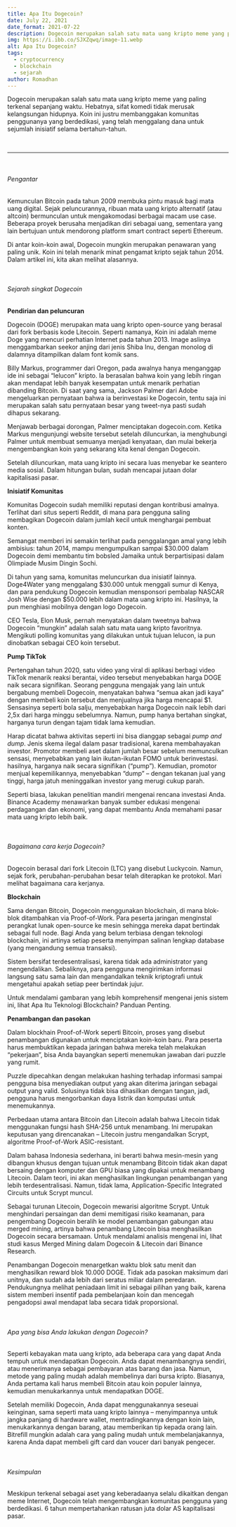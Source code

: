 ```yaml
---
title: Apa Itu Dogecoin?
date: July 22, 2021
date_format: 2021-07-22
description: Dogecoin merupakan salah satu mata uang kripto meme yang paling terkenal sepanjang waktu. Hebatnya, sifat komedi tidak merusak kelangsungan hidupnya. Koin ini justru membanggakan komunitas penggunanya yang berdedikasi, yang telah menggalang dana untuk sejumlah inisiatif selama bertahun-tahun.
img: https://i.ibb.co/SJXZqwq/image-11.webp
alt: Apa Itu Dogecoin?
tags: 
  - cryptocurrency
  - blockchain
  - sejarah
author: Romadhan
---
```


<div class="text-justify grid gap-4">
  <p>Dogecoin merupakan salah satu mata uang kripto meme yang paling terkenal sepanjang waktu. Hebatnya, sifat komedi tidak merusak kelangsungan hidupnya. Koin ini justru membanggakan komunitas penggunanya yang berdedikasi, yang telah menggalang dana untuk sejumlah inisiatif selama bertahun-tahun.</p>
</div>

<br>
<hr>
<br>

<div class="text-justify grid gap-4">
  <h6 class="ft-h text-primary font-bold">Pengantar</h6>
  <p>Kemunculan Bitcoin pada tahun 2009 membuka pintu masuk bagi mata uang digital. Sejak peluncurannya, ribuan mata uang kripto alternatif (atau altcoin) bermunculan untuk mengakomodasi berbagai macam use case. Beberapa proyek berusaha menjadikan diri sebagai uang, sementara yang lain bertujuan untuk mendorong platform smart contract seperti Ethereum.</p>
  <p>Di antar koin-koin awal, Dogecoin mungkin merupakan penawaran yang paling unik. Koin ini telah menarik minat pengamat kripto sejak tahun 2014. Dalam artikel ini, kita akan melihat alasannya.</p>
</div>

<br>

<div class="text-justify grid gap-4">
  <h6 class="ft-h text-primary font-bold">Sejarah singkat Dogecoin</h6>
  <p><b>Pendirian dan peluncuran</b></p>
  <p>Dogecoin (DOGE) merupakan mata uang kripto open-source yang berasal dari fork berbasis kode Litecoin. Seperti namanya, Koin ini adalah meme Doge yang mencuri perhatian Internet pada tahun 2013. Image aslinya menggambarkan seekor anjing dari jenis Shiba Inu, dengan monolog di dalamnya ditampilkan dalam font komik sans.</p>
  <p>Billy Markus, programmer dari Oregon, pada awalnya hanya menganggap ide ini sebagai “lelucon” kripto. Ia berasalan bahwa koin yang lebih ringan akan mendapat lebih banyak kesempatan untuk menarik perhatian dibanding Bitcoin. Di saat yang sama, Jackson Palmer dari Adobe mengeluarkan pernyataan bahwa ia berinvestasi ke Dogecoin, tentu saja ini merupakan salah satu pernyataan besar yang tweet-nya pasti sudah dihapus sekarang.</p>
  <p>Menjawab berbagai dorongan, Palmer menciptakan dogecoin.com. Ketika Markus mengunjungi website tersebut setelah diluncurkan, ia menghubungi Palmer untuk membuat semuanya menjadi kenyataan, dan mulai bekerja mengembangkan koin yang sekarang kita kenal dengan Dogecoin.</p>
  <p>Setelah diluncurkan, mata uang kripto ini secara luas menyebar ke seantero media sosial. Dalam hitungan bulan, sudah mencapai jutaan dolar kapitalisasi pasar.</p>
  <p><b>Inisiatif Komunitas</b></p>
  <p>Komunitas Dogecoin sudah memiliki reputasi dengan kontribusi amalnya. Terlihat dari situs seperti Reddit, di mana para pengguna saling membagikan Dogecoin dalam jumlah kecil untuk menghargai pembuat konten.</p>
  <p>Semangat memberi ini semakin terlihat pada penggalangan amal yang lebih ambisius: tahun 2014, mampu mengumpulkan sampai $30.000 dalam Dogecoin demi membantu tim bobsled Jamaika untuk berpartisipasi dalam Olimpiade Musim Dingin Sochi.</p>
  <p>Di tahun yang sama, komunitas meluncurkan dua inisiatif lainnya. Doge4Water yang menggalang $30.000 untuk menggali sumur di Kenya, dan para pendukung Dogecoin kemudian mensponsori pembalap NASCAR Josh Wise dengan $50.000 lebih dalam mata uang kripto ini. Hasilnya, Ia pun menghiasi mobilnya dengan logo Dogecoin.</p>
  <p>CEO Tesla, Elon Musk, pernah menyatakan dalam tweetnya bahwa Dogecoin “mungkin” adalah salah satu mata uang kripto favoritnya. Mengikuti polling komunitas yang dilakukan untuk tujuan lelucon, ia pun dinobatkan sebagai CEO koin tersebut.</p>
  <p><b>Pump TikTok</b></p>
  <p>Pertengahan tahun 2020, satu video yang viral di aplikasi berbagi video TikTok menarik reaksi berantai, video tersebut menyebabkan harga DOGE naik secara signifikan. Seorang pengguna mengajak yang lain untuk bergabung membeli Dogecoin, menyatakan bahwa “semua akan jadi kaya” dengan membeli koin tersebut dan menjualnya jika harga mencapai $1. Sensasinya seperti bola salju, menyebabkan harga Dogecoin naik lebih dari 2,5x dari harga minggu sebelumnya. Namun, pump hanya bertahan singkat, harganya turun dengan tajam tidak lama kemudian.</p>
  <p>Harap dicatat bahwa aktivitas seperti ini bisa dianggap sebagai <i>pump and dump</i>. Jenis skema ilegal dalam pasar tradisional, karena membahayakan investor. Promotor membeli aset dalam jumlah besar sebelum memunculkan sensasi, menyebabkan yang lain ikutan-ikutan FOMO untuk berinvestasi. hasilnya, harganya naik secara signifikan (“pump”). Kemudian, promotor menjual kepemilikannya, menyebabkan “dump” – dengan tekanan jual yang tinggi, harga jatuh meninggalkan investor yang merugi cukup parah.</p>
  <p>Seperti biasa, lakukan penelitian mandiri mengenai rencana investasi Anda. Binance Academy menawarkan banyak sumber edukasi mengenai perdagangan dan ekonomi, yang dapat membantu Anda memahami pasar mata uang kripto lebih baik.</p>
</div>

<br>

<div class="text-justify grid gap-4">
  <h6 class="ft-h text-primary font-bold">Bagaimana cara kerja Dogecoin?</h6>
  <p>Dogecoin berasal dari fork Litecoin (LTC) yang disebut Luckycoin. Namun, sejak fork, perubahan-perubahan besar telah diterapkan ke protokol. Mari melihat bagaimana cara kerjanya.</p>
  <p><b>Blockchain</b></p>
  <p>Sama dengan Bitcoin, Dogecoin menggunakan blockchain, di mana blok-blok ditambahkan via Proof-of-Work. Para peserta jaringan menginstal perangkat lunak open-source ke mesin sehingga mereka dapat bertindak sebagai full node. Bagi Anda yang belum terbiasa dengan teknologi blockchain, ini artinya setiap peserta menyimpan salinan lengkap database (yang mengandung semua transaksi).</p>
  <p>Sistem bersifat terdesentralisasi, karena tidak ada administrator yang mengendalikan. Sebaliknya, para pengguna mengirimkan informasi langsung satu sama lain dan mengandalkan teknik kriptografi untuk mengetahui apakah setiap peer bertindak jujur.</p>
  <p>Untuk mendalami gambaran yang lebih komprehensif mengenai jenis sistem ini, lihat Apa Itu Teknologi Blockchain? Panduan Penting.</p>
  <p><b>Penambangan dan pasokan</b></p>
  <p>Dalam blockhain Proof-of-Work seperti Bitcoin, proses yang disebut penambangan digunakan untuk menciptakan koin-koin baru. Para peserta harus membuktikan kepada jaringan bahwa mereka telah melakukan “pekerjaan”, bisa Anda bayangkan seperti menemukan jawaban dari puzzle yang rumit.</p>
  <p>Puzzle dipecahkan dengan melakukan hashing terhadap informasi sampai pengguna bisa menyediakan output yang akan diterima jaringan sebagai output yang valid. Solusinya tidak bisa dihasilkan dengan tangan, jadi, pengguna harus mengorbankan daya listrik dan komputasi untuk menemukannya.</p>
  <p>Perbedaan utama antara Bitcoin dan Litecoin adalah bahwa Litecoin tidak menggunakan fungsi hash SHA-256 untuk menambang. Ini merupakan keputusan yang direncanakan – Litecoin justru mengandalkan Scrypt, algoritme Proof-of-Work ASIC-resistant.</p>
  <p>Dalam bahasa Indonesia sederhana, ini berarti bahwa mesin-mesin yang dibangun khusus dengan tujuan untuk menambang Bitcoin tidak akan dapat bersaing dengan komputer dan GPU biasa yang dipakai untuk menambang Litecoin. Dalam teori, ini akan menghasilkan lingkungan penambangan yang lebih terdesentralisasi. Namun, tidak lama, Application-Specific Integrated Circuits untuk Scrypt muncul.</p>
  <p>Sebagai turunan Litecoin, Dogecoin mewarisi algoritme Scrypt. Untuk menghindari persaingan dan demi memitigasi risiko keamanan, para pengembang Dogecoin beralih ke model penambangan gabungan atau merged mining, artinya bahwa penambang Litecoin bisa menghasilkan Dogecoin secara bersamaan. Untuk mendalami analisis mengenai ini, lihat studi kasus Merged Mining dalam Dogecoin & Litecoin dari Binance Research.</p>
  <p>Penambangan Dogecoin menargetkan waktu blok satu menit dan menghasilkan reward blok 10.000 DOGE. Tidak ada pasokan maksimum dari unitnya, dan sudah ada lebih dari seratus miliar dalam peredaran. Pendukungnya melihat peniadaan limit ini sebagai pilihan yang baik, karena sistem memberi insentif pada pembelanjaan koin dan mencegah pengadopsi awal mendapat laba secara tidak proporsional.</p>
</div>

<br>

<div class="text-justify grid gap-4">
  <h6 class="ft-h text-primary font-bold">Apa yang bisa Anda lakukan dengan Dogecoin?</h6>
  <p>Seperti kebayakan mata uang kripto, ada beberapa cara yang dapat Anda tempuh untuk mendapatkan Dogecoin. Anda dapat menambangnya sendiri, atau menerimanya sebagai pembayaran atas barang dan jasa. Namun, metode yang paling mudah adalah membelinya dari bursa kripto. Biasanya, Anda pertama kali harus membeli Bitcoin atau koin populer lainnya, kemudian menukarkannya untuk mendapatkan DOGE.</p>
  <p>Setelah memiliki Dogecoin, Anda dapat menggunakannya seseuai keinginan, sama seperti mata uang kripto lainnya – menyimpannya untuk jangka panjang di hardware wallet, mentradingkannya dengan koin lain, menukarkannya dengan barang, atau memberikan tip kepada orang lain. Bitrefill mungkin adalah cara yang paling mudah untuk membelanjakannya, karena Anda dapat membeli gift card dan voucer dari banyak pengecer.</p>
</div>

<br>

<div class="text-justify grid gap-4">
  <h6 class="ft-h text-primary font-bold">Kesimpulan</h6>
  <p>Meskipun terkenal sebagai aset yang keberadaanya selalu dikaitkan dengan meme Internet, Dogecoin telah mengembangkan komunitas pengguna yang berdedikasi. 6 tahun mempertahankan ratusan juta dolar AS kapitalisasi pasar.</p>
</div>